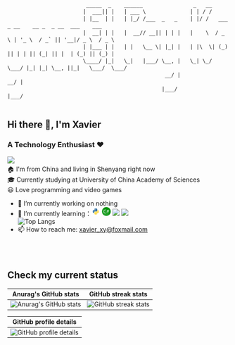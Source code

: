 ```
                         _____  _    ______                _   __                                        
                        |  ___|| |   | ___ \              | | / /                                        
                        | |__  | |   | |_/ /___  _   _    | |/ /   ___   _ __    __ _  _ __  ___    ___  
                        |  __| | |   |  __// __|| | | |   |    \  / _ \ | '_ \  / _` || '__|/ _ \  / _ \ 
                        | |___ | |   | |   \__ \| |_| |   | |\  \| (_) || | | || (_| || |  | (_) || (_) |
                        \____/ |_|   \_|   |___/ \__, |   \_| \_/ \___/ |_| |_| \__, ||_|   \___/  \___/ 
                                                  __/ |                          __/ |                   
                                                 |___/                          |___/                    
                                                                        
```

## Hi there 👋, I'm Xavier
### A Technology Enthusiast ❤
![](https://komarev.com/ghpvc/?username=xiaoyu2018&color=9BCFB8&style=plastic) 
<br/>
🏠 I'm from China and living in Shenyang right now  
🎓 Currently studying at University of China Academy of Sciences  
😃 Love programming and video games

- 🔭 I’m currently working on nothing 
- 🌱 I’m currently learning：<code><img height="20" src="https://raw.githubusercontent.com/github/explore/80688e429a7d4ef2fca1e82350fe8e3517d3494d/topics/python/python.png"></code>
<code><img height="20" src="https://raw.githubusercontent.com/github/explore/80688e429a7d4ef2fca1e82350fe8e3517d3494d/topics/csharp/csharp.png"></code>
<code><img height="20" src="https://avatars.githubusercontent.com/u/426196?s=200&v=4"></code>
<code><img height="20" src="https://avatars.githubusercontent.com/u/21003710?s=200&v=4"></code>  
![Top Langs](https://github-readme-stats.vercel.app/api/top-langs/?username=xiaoyu2018&exclude_repo=xiaoyu2018.github.io&layout=compact&hide=QMake,Dockerfile&theme=cobalt&langs_count=5)
- 📫 How to reach me: xavier_xy@foxmail.com 

<br/><br/>
## Check my current status

|Anurag's GitHub stats|GitHub streak stats|
|:---:|:---:|
|![Anurag's GitHub stats](https://github-readme-stats.vercel.app/api?username=xiaoyu2018&show_icons=true&theme=cobalt)|![GitHub streak stats](https://github-readme-streak-stats.herokuapp.com/?user=xiaoyu2018&theme=cobalt)|

|GitHub profile details|
|:---:|
|![GitHub profile details](https://github-profile-summary-cards.vercel.app/api/cards/profile-details?username=xiaoyu2018&theme=tokyonight)|





